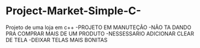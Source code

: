# Project-Market-Simple-C-
Projeto de uma loja em c++
-PROJETO EM MANUTEÇÃO
  -NÃO TA DANDO PRA COMPRAR MAIS DE UM PRODUTO 
  -NESSESSARIO ADICIONAR CLEAR DE TELA
  -DEIXAR TELAS MAIS BONITAS
  
